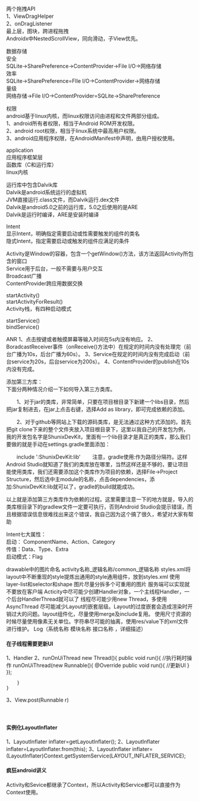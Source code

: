 两个拖拽API  
1、ViewDragHelper    
2、onDragListener  
    最上层，图块，跨进程拖拽   
Androidx中NestedScrollView，同向滑动，子View优先。



数据存储  
安全  
SQLite->SharePreference->ContentProvider->File I/O->网络存储  
效率  
SQLite->SharePreference=FIle I/O->ContentProvider->网络存储  
量级  
网络存储->File I/O->ContentProvider=SQLite->SharePreference  

权限  
android基于linux内核，而linux权限访问由进程和文件两部分组成。  
1、android所有者权限，相当于Android ROM开发权限。  
2、android root权限，相当于linux系统中最高用户权限。  
3、android应用程序权限，在AndroidManifest中声明，由用户授权使用。



application  
应用程序框架层  
函数库（C和运行库）  
linux内核  


运行库中包含Dalvik库  
Dalvik是android系统运行的虚拟机  
JVM直接运行.class文件，而Dalvik运行.dex文件  
Dalvik是android5.0之前的运行库，5.0之后使用的是ARE  
Dalvik是运行时编译，ARE是安装时编译  

Intent  
显示Intent，明确指定需要启动或性需要触发的组件的类名  
隐式Intent，指定需要启动或触发的组件应满足的条件  


Activity是Window的容器，包含一个getWindow()方法，该方法返回Activity所包含的窗口  
Service用于后台，一般不需要与用户交互  
Broadcast广播  
ContentProvider跨应用数据交换



startActivity()  
startActivityForResult()  
Activity栈，有四种启动模式  


startService()  
bindService()





ANR
1、点击按键或者触摸屏幕等输入时间在5s内没有响应。
2、BoradcastReceiver事件（onReceive()方法中）在规定的时间内没有处理完（前台广播为10s，后台广播为60s）。
3、Service在规定的时间内没有完成启动（前台service为20s，后台service为200s）。
4、ContentProvider的publish在10s内没有完成。




添加第三方库：  
下面分两种情况介绍一下如何导入第三方类库。

　　1、对于jar的类库，非常简单，只要在项目根目录下新建一个libs目录，然后把jar复制进去，在jar上点击右键，选择Add as library，即可完成依赖的添加。

　　2、对于github等网站上下载的源码类库，是无法通过这种方式添加的。首先把git clone下来的整个文件夹放入项目根目录下，这里以我自己的开发包为例，我的开发包名字是ShunixDevKit，里面有一个lib目录才是真正的类库，那么我们要做的就是手动在settings.gradle里面添加：

　　include ':ShunixDevKit:lib'
　　注意，gradle使用:作为路径分隔符。这样Android Studio就知道了我们的类库放在哪里，当然这样还是不够的，要让项目能使用类库，我们还需要添加这个类库作为项目的依赖，选择File->Project Structure，然后选中主module的名称，点击dependencies，添加:ShunixDevKit:lib就可以了，gradle的build就能成功。

以上就是添加第三方类库作为依赖的过程。这里需要注意一下的地方就是，导入的类库根目录下的gradlew文件一定要可执行，否则Android Studio会提示错误，而且根据错误信息很难找出来这个错误，我自己因为这个搞了很久，希望对大家有帮助


Intent七大属性：  
启动： ComponentName、Action、Category  
传值：Data、Type、Extra  
启动模式：Flag  


drawable中的图片命名
			activity名称_逻辑名称/common_逻辑名称
		styles.xml将layout中不断重现的style提炼出通用的style通用组件，放到styles.xml
		使用layer-list和selector和shape
		图片尽量分拆多个可重用的图片
		服务端可以实现就不要放在客户端
		Acticity中尽可能少创建Handler对象，一个主线程Handler，一个后台HandlerThread就可以了
		线程尽可能少用new Thread，多使用AsyncThread
		尽可能减少Layout的嵌套层级。Layout的过度嵌套会造成渲染时开销过大的问题。layout组件化，尽量使用merge及include复用。
		使用尺寸资源的时候尽量使用像素无关单位。字符串尽可能的抽离，使用res/value下的xml文件进行维护。 
        Log（系统名称 模块名称 接口名称 ，详细描述）   




#### 在子线程需要更新UI
1、Handler
2、runOnUiThread
	new Thread(){
		public void run(){
			//执行耗时操作
			runOnUiThread(new Runnable(){
				@Override
				public void run(){
					//更新UI
				}
			});
		
		}
	}
3、View.post(Runnable r)

　　



#### 实例化LayoutInflater
1、LayoutInflater inflater=getLayoutInflater();
2、LayoutInflater inflater=LayoutInflater.from(this);
3、LayoutInflater inflater=(LayoutInflater)Context.getSystemService(LAYOUT_INFLATER_SERVICE);



#### 疯狂android讲义
Activity和Sevice都继承了Context，所以Activity和Service都可以直接作为Context使用。  


